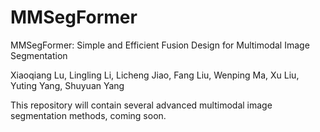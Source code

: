 # MMSegFormer
MMSegFormer: Simple and Efficient Fusion Design for Multimodal Image Segmentation

Xiaoqiang Lu, Lingling Li, Licheng Jiao, Fang Liu, Wenping Ma, Xu Liu, Yuting Yang, Shuyuan Yang

This repository will contain several advanced multimodal image segmentation methods, coming soon.
